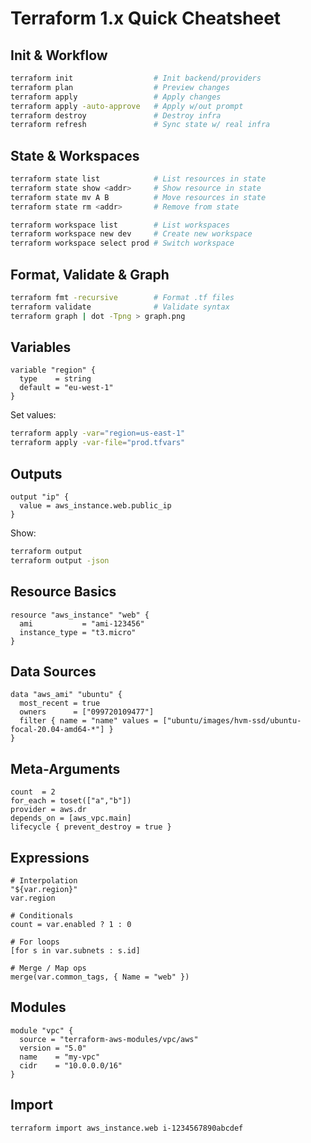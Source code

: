 # Terraform 1.x Quick Cheatsheet

## Init & Workflow
```bash
terraform init                  # Init backend/providers
terraform plan                  # Preview changes
terraform apply                 # Apply changes
terraform apply -auto-approve   # Apply w/out prompt
terraform destroy               # Destroy infra
terraform refresh               # Sync state w/ real infra
```

## State & Workspaces
```bash
terraform state list            # List resources in state
terraform state show <addr>     # Show resource in state
terraform state mv A B          # Move resources in state
terraform state rm <addr>       # Remove from state

terraform workspace list        # List workspaces
terraform workspace new dev     # Create new workspace
terraform workspace select prod # Switch workspace
```

## Format, Validate & Graph
```bash
terraform fmt -recursive        # Format .tf files
terraform validate              # Validate syntax
terraform graph | dot -Tpng > graph.png
```

## Variables
```hcl
variable "region" {
  type    = string
  default = "eu-west-1"
}
```
Set values:
```bash
terraform apply -var="region=us-east-1"
terraform apply -var-file="prod.tfvars"
```

## Outputs
```hcl
output "ip" {
  value = aws_instance.web.public_ip
}
```
Show:
```bash
terraform output
terraform output -json
```

## Resource Basics
```hcl
resource "aws_instance" "web" {
  ami           = "ami-123456"
  instance_type = "t3.micro"
}
```

## Data Sources
```hcl
data "aws_ami" "ubuntu" {
  most_recent = true
  owners      = ["099720109477"]
  filter { name = "name" values = ["ubuntu/images/hvm-ssd/ubuntu-focal-20.04-amd64-*"] }
}
```

## Meta-Arguments
```hcl
count  = 2
for_each = toset(["a","b"])
provider = aws.dr
depends_on = [aws_vpc.main]
lifecycle { prevent_destroy = true }
```

## Expressions
```hcl
# Interpolation
"${var.region}"
var.region

# Conditionals
count = var.enabled ? 1 : 0

# For loops
[for s in var.subnets : s.id]

# Merge / Map ops
merge(var.common_tags, { Name = "web" })
```

## Modules
```hcl
module "vpc" {
  source = "terraform-aws-modules/vpc/aws"
  version = "5.0"
  name    = "my-vpc"
  cidr    = "10.0.0.0/16"
}
```

## Import
```bash
terraform import aws_instance.web i-1234567890abcdef
```
